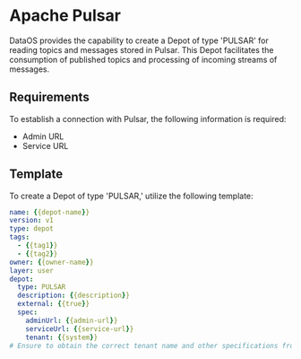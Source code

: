 # Apache Pulsar


DataOS provides the capability to create a Depot of type 'PULSAR' for reading topics and messages stored in Pulsar. This Depot facilitates the consumption of published topics and processing of incoming streams of messages.

## Requirements

To establish a connection with Pulsar, the following information is required:

- Admin URL
- Service URL

## Template

To create a Depot of type 'PULSAR,' utilize the following template:

```yaml
name: {{depot-name}}
version: v1
type: depot
tags:
  - {{tag1}}
  - {{tag2}}
owner: {{owner-name}}
layer: user
depot:
  type: PULSAR       
  description: {{description}}
  external: {{true}}
  spec:              
    adminUrl: {{admin-url}}
    serviceUrl: {{service-url}}
    tenant: {{system}}
# Ensure to obtain the correct tenant name and other specifications from your organization.
```